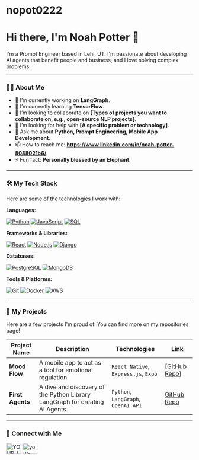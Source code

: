 # nopot0222
# Hi there, I'm Noah Potter 👋

I'm a Prompt Engineer based in Lehi, UT. I'm passionate about developing AI agents that benefit people and business, and I love solving complex problems.

---

### 👨‍💻 About Me

-   🔭 I’m currently working on **LangGraph**.
-   🌱 I’m currently learning **TensorFlow**.
-   👯 I’m looking to collaborate on **[Types of projects you want to collaborate on, e.g., open-source NLP projects]**.
-   🤔 I’m looking for help with **[A specific problem or technology]**.
-   💬 Ask me about **Python, Prompt Engineering, Mobile App Development**.
-   📫 How to reach me: **https://www.linkedin.com/in/noah-potter-8088021b6/**.
-   ⚡ Fun fact: **Personally blessed by an Elephant**.

---

### 🛠️ My Tech Stack

Here are some of the technologies I work with:

**Languages:**
<p>
    <a href="#"><img alt="Python" src="https://img.shields.io/badge/Python-3776AB?style=for-the-badge&logo=python&logoColor=white"></a>
    <a href="#"><img alt="JavaScript" src="https://img.shields.io/badge/JavaScript-F7DF1E?style=for-the-badge&logo=javascript&logoColor=black"></a>
    <a href="#"><img alt="SQL" src="https://img.shields.io/badge/SQL-025E8C?style=for-the-badge&logo=microsoft-sql-server&logoColor=white"></a>
    </p>

**Frameworks & Libraries:**
<p>
    <a href="#"><img alt="React" src="https://img.shields.io/badge/React-61DAFB?style=for-the-badge&logo=react&logoColor=black"></a>
    <a href="#"><img alt="Node.js" src="https://img.shields.io/badge/Node.js-339933?style=for-the-badge&logo=nodedotjs&logoColor=white"></a>
    <a href="#"><img alt="Django" src="https://img.shields.io/badge/Django-092E20?style=for-the-badge&logo=django&logoColor=white"></a>
    </p>

**Databases:**
<p>
    <a href="#"><img alt="PostgreSQL" src="https://img.shields.io/badge/PostgreSQL-4169E1?style=for-the-badge&logo=postgresql&logoColor=white"></a>
    <a href="#"><img alt="MongoDB" src="https://img.shields.io/badge/MongoDB-47A248?style=for-the-badge&logo=mongodb&logoColor=white"></a>
    </p>

**Tools & Platforms:**
<p>
    <a href="#"><img alt="Git" src="https://img.shields.io/badge/Git-F05032?style=for-the-badge&logo=git&logoColor=white"></a>
    <a href="#"><img alt="Docker" src="https://img.shields.io/badge/Docker-2496ED?style=for-the-badge&logo=docker&logoColor=white"></a>
    <a href="#"><img alt="AWS" src="https://img.shields.io/badge/AWS-232F3E?style=for-the-badge&logo=amazon-aws&logoColor=white"></a>
    </p>

---

### 🚀 My Projects

Here are a few projects I'm proud of. You can find more on my repositories page!

| Project Name | Description | Technologies | Link |
|--------------|-------------|--------------|------|
| **Mood Flow** | A mobile app to act as a tool for emotional regulation | `React Native`, `Express.js`, `Expo` | [[GitHub Repo](https://github.com/nopot22/MoodFlow)] |
| **First Agents** | A dive and discovery of the Python Library LangGraph for creating AI Agents. | `Python`, `LangGraph`, `OpenAI API` | [GitHub Repo](https://github.com/nopot22/first_agents) |

---

### 🔗 Connect with Me

<p align="left">
<a href="[https://linkedin.com/in/noah-potter-8088021b6]" target="blank"><img align="center" src="https://raw.githubusercontent.com/rahuldkjain/github-profile-readme-generator/master/src/images/icons/Social/linked-in-alt.svg" alt="YOUR_LINKEDIN_USERNAME" height="30" width="40" /></a>
<a href="https://www.noahjpotter.com/" target="blank"><img align="center" src="https://raw.githubusercontent.com/rahuldkjain/github-profile-readme-generator/master/src/images/icons/Social/rss.svg" alt="your-personal-website.com" height="30" width="40" /></a>
</p>

